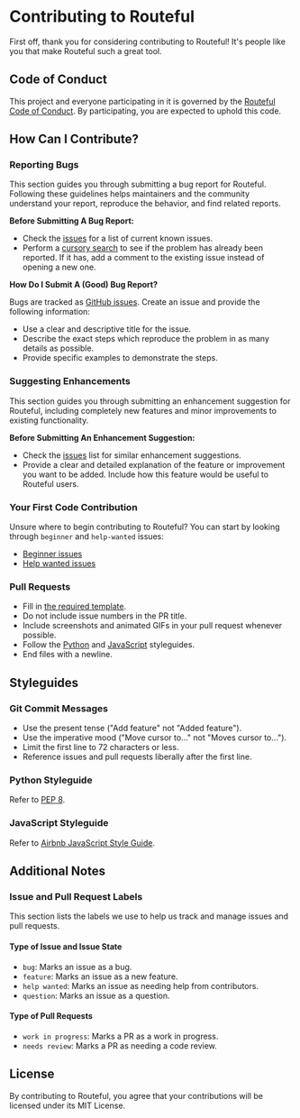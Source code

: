 # Contributing to Routeful

First off, thank you for considering contributing to Routeful! It's people like you that make Routeful such a great tool.

## Code of Conduct

This project and everyone participating in it is governed by the [Routeful Code of Conduct](CODE_OF_CONDUCT.md). By participating, you are expected to uphold this code.

## How Can I Contribute?

### Reporting Bugs

This section guides you through submitting a bug report for Routeful. Following these guidelines helps maintainers and the community understand your report, reproduce the behavior, and find related reports.

**Before Submitting A Bug Report:**

- Check the [issues](https://github.com/JohannesDev/routeful/issues) for a list of current known issues.
- Perform a [cursory search](https://github.com/JohannesDev/routeful/issues) to see if the problem has already been reported. If it has, add a comment to the existing issue instead of opening a new one.

**How Do I Submit A (Good) Bug Report?**

Bugs are tracked as [GitHub issues](https://github.com/JohannesDev/routeful/issues). Create an issue and provide the following information:

- Use a clear and descriptive title for the issue.
- Describe the exact steps which reproduce the problem in as many details as possible.
- Provide specific examples to demonstrate the steps.

### Suggesting Enhancements

This section guides you through submitting an enhancement suggestion for Routeful, including completely new features and minor improvements to existing functionality.

**Before Submitting An Enhancement Suggestion:**

- Check the [issues](https://github.com/JohannesDev/routeful/issues) list for similar enhancement suggestions.
- Provide a clear and detailed explanation of the feature or improvement you want to be added. Include how this feature would be useful to Routeful users.

### Your First Code Contribution

Unsure where to begin contributing to Routeful? You can start by looking through `beginner` and `help-wanted` issues:

- [Beginner issues](https://github.com/JohannesDev/routeful/labels/beginner)
- [Help wanted issues](https://github.com/JohannesDev/routeful/labels/help%20wanted)

### Pull Requests

- Fill in [the required template](PULL_REQUEST_TEMPLATE.md).
- Do not include issue numbers in the PR title.
- Include screenshots and animated GIFs in your pull request whenever possible.
- Follow the [Python](#) and [JavaScript](#) styleguides.
- End files with a newline.

## Styleguides

### Git Commit Messages

- Use the present tense ("Add feature" not "Added feature").
- Use the imperative mood ("Move cursor to..." not "Moves cursor to...").
- Limit the first line to 72 characters or less.
- Reference issues and pull requests liberally after the first line.

### Python Styleguide

Refer to [PEP 8](https://www.python.org/dev/peps/pep-0008/).

### JavaScript Styleguide

Refer to [Airbnb JavaScript Style Guide](https://github.com/airbnb/javascript).

## Additional Notes

### Issue and Pull Request Labels

This section lists the labels we use to help us track and manage issues and pull requests.

#### Type of Issue and Issue State

- `bug`: Marks an issue as a bug.
- `feature`: Marks an issue as a new feature.
- `help wanted`: Marks an issue as needing help from contributors.
- `question`: Marks an issue as a question.

#### Type of Pull Requests

- `work in progress`: Marks a PR as a work in progress.
- `needs review`: Marks a PR as needing a code review.

## License

By contributing to Routeful, you agree that your contributions will be licensed under its MIT License.

